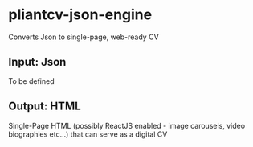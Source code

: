 # pliantcv-json-engine
Converts Json to single-page, web-ready CV

## Input: Json
To be defined

## Output: HTML
Single-Page HTML (possibly ReactJS enabled - image carousels, video biographies etc...) that can serve as a digital CV
